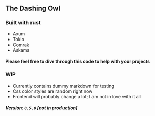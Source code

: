 ## The Dashing Owl

### Built with rust

- Axum
- Tokio
- Comrak
- Askama

#### Please feel free to dive through this code to help with your projects

### WIP

- Currently contains dummy markdown for testing
- Css color styles are random right now
- Frontend will probably change a lot; I am not in love with it all

##### Version: `0.5.0` [not in production]
